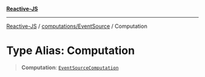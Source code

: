 [**Reactive-JS**](../../../README.md)

***

[Reactive-JS](../../../README.md) / [computations/EventSource](../README.md) / Computation

# Type Alias: Computation

> **Computation**: [`EventSourceComputation`](../interfaces/EventSourceComputation.md)
